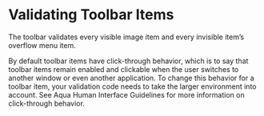 # Validating Toolbar Items

The toolbar validates every visible image item and every invisible item’s overflow menu item.

By default toolbar items have click-through behavior, which is to say that toolbar items remain enabled and clickable when the user switches to another window or even another application. To change this behavior for a toolbar item, your validation code needs to take the larger environment into account. See Aqua Human Interface Guidelines for more information on click-through behavior.


#